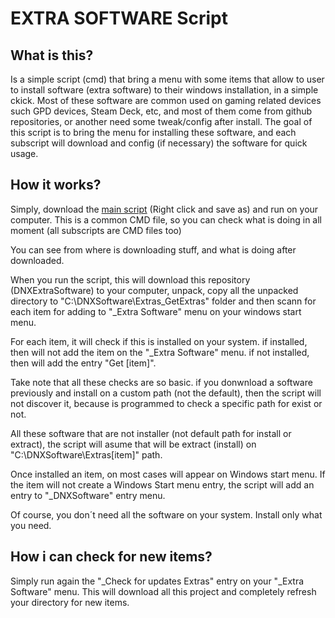 # EXTRA SOFTWARE Script

## What is this?

Is a simple script (cmd) that bring a menu with some items that allow to user to install software (extra software) to their windows installation, in a simple ckick.
Most of these software are common used on gaming related devices such GPD devices, Steam Deck, etc, and most of them come from github repositories, or another need some tweak/config after install.
The goal of this script is to bring the menu for installing these software, and each subscript will download and config (if necessary) the software for quick usage.

## How it works?

Simply, download the [main script](https://github.com/Deen0X/DNXExtraSoftware/raw/main/_GetExtras/UpdateExtras.cmd) (Right click and save as) and run on your computer. This is a common CMD file, so you can check what is doing in all moment (all subscripts are CMD files too)

You can see from where is downloading stuff, and what is doing after downloaded.

When you run the script, this will download this repository (DNXExtraSoftware) to your computer, unpack, copy all the unpacked directory to "C:\DNXSoftware\Extras\_GetExtras" folder and then scann for each item for adding to "_Extra Software" menu on your windows start 
menu.

For each item, it will check if this is installed on your system. if installed, then will not add the item on the "_Extra Software" menu. if not installed, then will add the entry "Get [item]".

Take note that all these checks are so basic. if you donwnload a software previously and install on a custom path (not the default), then the script will not discover it, because is programmed to check a specific path for exist or not.

All these software that are not installer (not default path for install or extract), the script will asume that will be extract (install) on "C:\DNXSoftware\Extras\[item]" path.

Once installed an item, on most cases will appear on Windows start menu. If the item will not create a Windows Start menu entry, the script will add an entry to "_DNXSoftware" entry menu.

Of course, you don´t need all the software on your system. Install only what you need.

## How i can check for new items?

Simply run again the "_Check for updates Extras" entry on your "_Extra Software" menu. This will download all this project and completely refresh your directory for new items.

